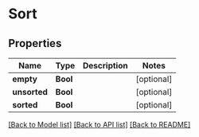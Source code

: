 # Sort

## Properties
Name | Type | Description | Notes
------------ | ------------- | ------------- | -------------
**empty** | **Bool** |  | [optional] 
**unsorted** | **Bool** |  | [optional] 
**sorted** | **Bool** |  | [optional] 

[[Back to Model list]](../README#documentation-for-models) [[Back to API list]](../README#documentation-for-api-endpoints) [[Back to README]](../README)


